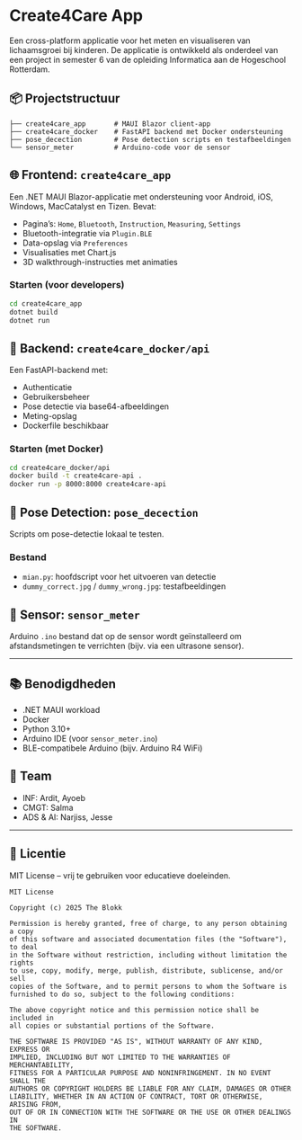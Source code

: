 # Create4Care App

Een cross-platform applicatie voor het meten en visualiseren van lichaamsgroei bij kinderen. De applicatie is ontwikkeld als onderdeel van een project in semester 6 van de opleiding Informatica aan de Hogeschool Rotterdam.

## 📦 Projectstructuur

```
├── create4care_app       # MAUI Blazor client-app
├── create4care_docker    # FastAPI backend met Docker ondersteuning
├── pose_decection        # Pose detection scripts en testafbeeldingen
└── sensor_meter          # Arduino-code voor de sensor
````

## 🌐 Frontend: `create4care_app`

Een .NET MAUI Blazor-applicatie met ondersteuning voor Android, iOS, Windows, MacCatalyst en Tizen. Bevat:

- Pagina’s: `Home`, `Bluetooth`, `Instruction`, `Measuring`, `Settings`
- Bluetooth-integratie via `Plugin.BLE`
- Data-opslag via `Preferences`
- Visualisaties met Chart.js
- 3D walkthrough-instructies met animaties

### Starten (voor developers)

```bash
cd create4care_app
dotnet build
dotnet run
````

## 🔧 Backend: `create4care_docker/api`

Een FastAPI-backend met:

* Authenticatie
* Gebruikersbeheer
* Pose detectie via base64-afbeeldingen
* Meting-opslag
* Dockerfile beschikbaar

### Starten (met Docker)

```bash
cd create4care_docker/api
docker build -t create4care-api .
docker run -p 8000:8000 create4care-api
```

## 🧠 Pose Detection: `pose_decection`

Scripts om pose-detectie lokaal te testen.

### Bestand

* `mian.py`: hoofdscript voor het uitvoeren van detectie
* `dummy_correct.jpg` / `dummy_wrong.jpg`: testafbeeldingen

## 🔌 Sensor: `sensor_meter`

Arduino `.ino` bestand dat op de sensor wordt geïnstalleerd om afstandsmetingen te verrichten (bijv. via een ultrasone sensor).

---

## 📚 Benodigdheden

* .NET MAUI workload
* Docker
* Python 3.10+
* Arduino IDE (voor `sensor_meter.ino`)
* BLE-compatibele Arduino (bijv. Arduino R4 WiFi)

## 👥 Team

* INF: Ardit, Ayoeb
* CMGT: Salma
* ADS & AI: Narjiss, Jesse

---

## 📃 Licentie

MIT License – vrij te gebruiken voor educatieve doeleinden.

```
MIT License

Copyright (c) 2025 The Blokk

Permission is hereby granted, free of charge, to any person obtaining a copy
of this software and associated documentation files (the "Software"), to deal
in the Software without restriction, including without limitation the rights  
to use, copy, modify, merge, publish, distribute, sublicense, and/or sell      
copies of the Software, and to permit persons to whom the Software is         
furnished to do so, subject to the following conditions:                       

The above copyright notice and this permission notice shall be included in    
all copies or substantial portions of the Software.                           

THE SOFTWARE IS PROVIDED "AS IS", WITHOUT WARRANTY OF ANY KIND, EXPRESS OR    
IMPLIED, INCLUDING BUT NOT LIMITED TO THE WARRANTIES OF MERCHANTABILITY,      
FITNESS FOR A PARTICULAR PURPOSE AND NONINFRINGEMENT. IN NO EVENT SHALL THE   
AUTHORS OR COPYRIGHT HOLDERS BE LIABLE FOR ANY CLAIM, DAMAGES OR OTHER        
LIABILITY, WHETHER IN AN ACTION OF CONTRACT, TORT OR OTHERWISE, ARISING FROM, 
OUT OF OR IN CONNECTION WITH THE SOFTWARE OR THE USE OR OTHER DEALINGS IN     
THE SOFTWARE.
```